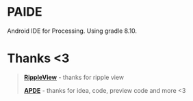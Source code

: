 # PAIDE
Android IDE for Processing.
Using gradle 8.10.
# Thanks <3
> [**RippleView**](https://github.com/traex/RippleEffect.git) - thanks for ripple view
> 
> [**APDE**](https://github.com/Calsign/APDE.git) - thanks for idea, code, preview code and more <3
